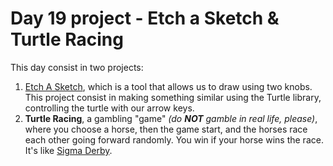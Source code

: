 # Day 19 project - Etch a Sketch & Turtle Racing

This day consist in two projects:
1. [Etch A Sketch](https://en.wikipedia.org/wiki/Etch_A_Sketch), which is a tool that allows us to draw using two knobs. This project consist in making something similar using the Turtle library, controlling the turtle with our arrow keys.
2. **Turtle Racing**, a gambling "game" *(do **NOT** gamble in real life, please)*, where you choose a horse, then the game start, and the horses race each other going forward randomly. You win if your horse wins the race. It's like [Sigma Derby](https://en.wikipedia.org/wiki/Sigma_Derby).